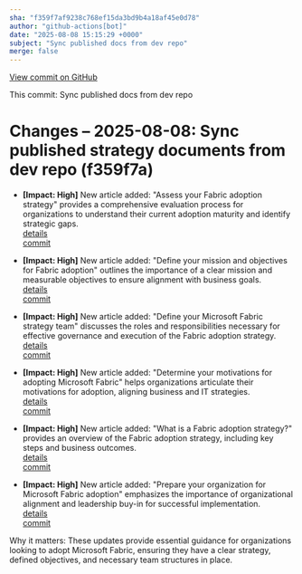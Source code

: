```yaml
---
sha: "f359f7af9238c768ef15da3bd9b4a18af45e0d78"
author: "github-actions[bot]"
date: "2025-08-08 15:15:29 +0000"
subject: "Sync published docs from dev repo"
merge: false
---
```


[View commit on GitHub](https://github.com/TheTrustedAdvisor/FabricAdoptionFramework/commit/f359f7af9238c768ef15da3bd9b4a18af45e0d78)

This commit: Sync published docs from dev repo

# Changes – 2025-08-08: Sync published strategy documents from dev repo (f359f7a)

- **[Impact: High]** New article added: "Assess your Fabric adoption strategy" provides a comprehensive evaluation process for organizations to understand their current adoption maturity and identify strategic gaps.  
   [details](/docs/about/changes/2025-08-08-assess-your-fabric-adoption-strategy)  
   [commit](https://github.com/TheTrustedAdvisor/FabricAdoptionFramework/commit/f359f7af9238c768ef15da3bd9b4a18af45e0d78)  

- **[Impact: High]** New article added: "Define your mission and objectives for Fabric adoption" outlines the importance of a clear mission and measurable objectives to ensure alignment with business goals.  
   [details](/docs/about/changes/2025-08-08-define-your-mission-and-objectives)  
   [commit](https://github.com/TheTrustedAdvisor/FabricAdoptionFramework/commit/f359f7af9238c768ef15da3bd9b4a18af45e0d78)  

- **[Impact: High]** New article added: "Define your Microsoft Fabric strategy team" discusses the roles and responsibilities necessary for effective governance and execution of the Fabric adoption strategy.  
   [details](/docs/about/changes/2025-08-08-define-your-strategy-team)  
   [commit](https://github.com/TheTrustedAdvisor/FabricAdoptionFramework/commit/f359f7af9238c768ef15da3bd9b4a18af45e0d78)  

- **[Impact: High]** New article added: "Determine your motivations for adopting Microsoft Fabric" helps organizations articulate their motivations for adoption, aligning business and IT strategies.  
   [details](/docs/about/changes/2025-08-08-determine-your-motivations)  
   [commit](https://github.com/TheTrustedAdvisor/FabricAdoptionFramework/commit/f359f7af9238c768ef15da3bd9b4a18af45e0d78)  

- **[Impact: High]** New article added: "What is a Fabric adoption strategy?" provides an overview of the Fabric adoption strategy, including key steps and business outcomes.  
   [details](/docs/about/changes/2025-08-08-overview)  
   [commit](https://github.com/TheTrustedAdvisor/FabricAdoptionFramework/commit/f359f7af9238c768ef15da3bd9b4a18af45e0d78)  

- **[Impact: High]** New article added: "Prepare your organization for Microsoft Fabric adoption" emphasizes the importance of organizational alignment and leadership buy-in for successful implementation.  
   [details](/docs/about/changes/2025-08-08-prepare-your-organization)  
   [commit](https://github.com/TheTrustedAdvisor/FabricAdoptionFramework/commit/f359f7af9238c768ef15da3bd9b4a18af45e0d78)  

Why it matters: These updates provide essential guidance for organizations looking to adopt Microsoft Fabric, ensuring they have a clear strategy, defined objectives, and necessary team structures in place.
